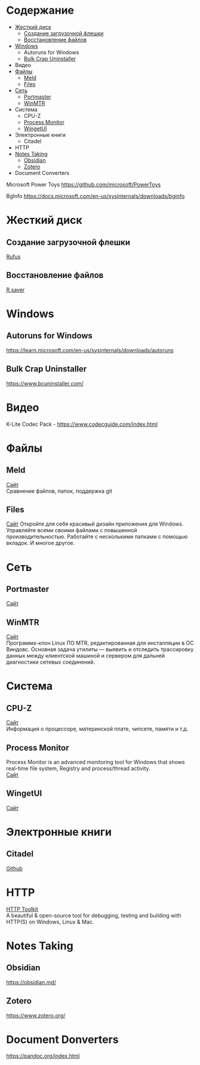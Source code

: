 # Содержание
* [Жесткий диск](#жесткий-диск)
  * [Создание загрузочной флешки](#создание-загрузочной-флешки)
  * [Восстановление файлов](#восстановление-файлов)
* [Windows](#windows)
  * Autoruns for Windows
  * [Bulk Crap Uninstaller](#bulk-crap-uninstaller)
* Видео
* [Файлы](#файлы)
  * [Meld](#meld)
  * [Files](#files)
* [Сеть](#сеть)
  * [Portmaster](#portmaster)
  * [WinMTR](#winmtr)
* Система
  * CPU-Z
  * [Process Monitor](#process-monitor)
  * [WingetUI](#wingetui)
* Электронные книги
  * Citadel
* HTTP
* [Notes Taking](#notes-taking)
  * [Obsidian](#obsidian)
  * [Zotero](#zotero)
* Document Converters

Microsoft Power Toys
https://github.com/microsoft/PowerToys

BgInfo
https://docs.microsoft.com/en-us/sysinternals/downloads/bginfo

# Жесткий диск
## Создание загрузочной флешки
[Rufus](https://rufus.ie/)
## Восстановление файлов
[R.saver](https://rlab.ru/tools/rsaver.html)

# Windows
## Autoruns for Windows
https://learn.microsoft.com/en-us/sysinternals/downloads/autoruns
## Bulk Crap Uninstaller
https://www.bcuninstaller.com/

# Видео
K-Lite Codec Pack - https://www.codecguide.com/index.html

# Файлы
## Meld
[Сайт](http://meldmerge.org/)  
Сравнение файлов, папок, поддержка git
## Files
[Сайт](https://files.community/)
Откройте для себя красивый дизайн приложения для Windows. Управляйте всеми своими файлами с повышенной производительностью. Работайте с несколькими папками с помощью вкладок. И многое другое.

# Сеть
## Portmaster
[Сайт](https://safing.io/)
## WinMTR
[Сайт](https://winmtr.ru/)  
Программа-клон Linux ПО MTR, редактированная для инсталляции в ОС Виндовс. Основная задача утилиты — выявить и отследить трассировку данных между клиентской машиной и сервером для дальней диагностики сетевых соединений.

# Система
## CPU-Z
[Сайт](https://www.cpuid.com/softwares/cpu-z.html)  
Информация о процессоре, материнской плате, чипсете, памяти и т.д.
## Process Monitor
Process Monitor is an advanced monitoring tool for Windows that shows real-time file system, Registry and process/thread activity.  
[Сайт](https://learn.microsoft.com/en-us/sysinternals/downloads/procmon)
## WingetUI
[Сайт](https://www.marticliment.com/wingetui)

# Электронные книги
## Citadel
[Github](https://github.com/every-day-things/citadel)

# HTTP
[HTTP Toolkit](https://httptoolkit.com/)  
A beautiful & open-source tool for debugging, testing and building with HTTP(S) on Windows, Linux & Mac.

# Notes Taking
## Obsidian
https://obsidian.md/
## Zotero
https://www.zotero.org/

# Document Donverters
https://pandoc.org/index.html
# 
